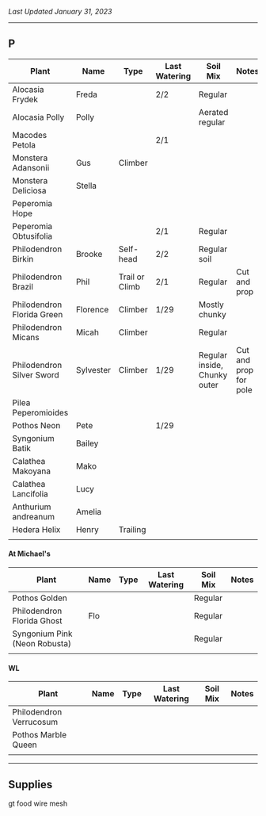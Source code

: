*Last Updated January 31, 2023*

---

## P

| Plant                      | Name      | Type           | Last Watering | Soil Mix                     | Notes                 |
| -------------------------- | --------- | -------------- | ------------- | ---------------------------- | --------------------- |
| Alocasia Frydek            | Freda     |                | 2/2           | Regular                      |                       |
| Alocasia Polly             | Polly     |                |               | Aerated regular              |                       |
| Macodes Petola             |           |                | 2/1           |                              |                       |
| Monstera Adansonii         | Gus       | Climber        |               |                              |                       |
| Monstera Deliciosa         | Stella    |                |               |                              |                       |
| Peperomia Hope             |           |                |               |                              |                       |
| Peperomia Obtusifolia      |           |                | 2/1           | Regular                      |                       |
| Philodendron Birkin        | Brooke    | Self-head      | 2/2           | Regular soil                 |                       |
| Philodendron Brazil        | Phil      | Trail or Climb | 2/1           | Regular                      | Cut and prop          |
| Philodendron Florida Green | Florence  | Climber        | 1/29          | Mostly chunky                |                       |
| Philodendron Micans        | Micah     | Climber        |               | Regular                      |                       |
| Philodendron Silver Sword  | Sylvester | Climber        | 1/29          | Regular inside, Chunky outer | Cut and prop for pole |
| Pilea Peperomioides        |           |                |               |                              |                       |
| Pothos Neon                | Pete      |                | 1/29          |                              |                       |
| Syngonium Batik            | Bailey    |                |               |                              |                       |
| Calathea Makoyana          | Mako      |                |               |                              |                       |
| Calathea Lancifolia        | Lucy      |                |               |                              |                       |
| Anthurium andreanum        | Amelia    |                |               |                              |                       |
| Hedera Helix               | Henry     | Trailing       |               |                              |                       |
|                            |           |                |               |                              |                       |


#### At Michael's

| Plant                         | Name | Type | Last Watering | Soil Mix | Notes |
| ----------------------------- | ---- | ---- | ------------- | -------- | ----- |
| Pothos Golden                 |      |      |               | Regular  |       |
| Philodendron Florida Ghost    | Flo  |      |               | Regular  |       |
| Syngonium Pink (Neon Robusta) |      |      |               | Regular  |       |
|                               |      |      |               |          |       |

#### WL

| Plant                   | Name | Type | Last Watering | Soil Mix | Notes |
| ----------------------- | ---- | ---- | ------------- | -------- | ----- |
| Philodendron Verrucosum |      |      |               |          |       |
| Pothos Marble Queen     |      |      |               |          |       |
|                         |      |      |               |          |       |



---

## Supplies

gt food
wire mesh

